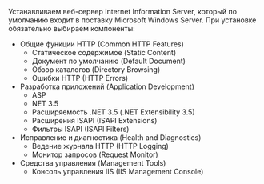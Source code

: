 Устанавливаем веб-сервер Internet Information Server, который по умолчанию входит в поставку Microsoft Windows Server. При установке обязательно выбираем компоненты:

- Общие функции HTTP (Common HTTP Features)
    - Статическое содержимое (Static Content)
    - Документ по умолчанию (Default Document)
    - Обзор каталогов (Directory Browsing)
    - Ошибки HTTP (HTTP Errors)
- Разработка приложений (Application Development)
    - ASP
    - NET 3.5
    - Расширяемость .NET 3.5 (.NET Extensibility 3.5)
    - Расширения ISAPI (ISAPI Extensions)
    - Фильтры ISAPI (ISAPI Filters)
- Исправление и диагностика (Health and Diagnostics)
    - Ведение журнала HTTP (HTTP Logging)
    - Монитор запросов (Request Monitor)
- Средства управления (Management Tools)
    - Консоль управления IIS (IIS Management Console)